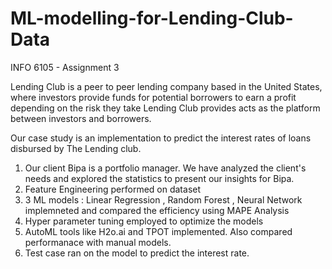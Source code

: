 # ML-modelling-for-Lending-Club-Data
INFO 6105 - Assignment 3


Lending Club is a peer to peer lending company based in the United States, where investors provide funds for potential borrowers to earn a profit depending on the risk they take Lending Club provides acts as the platform between investors and borrowers.

Our case study is an implementation to predict the interest rates of loans disbursed by The Lending club.

  1. Our client Bipa is a portfolio manager. We have analyzed the client's needs and explored the statistics to present our insights for Bipa.
  2. Feature Engineering performed on dataset
  3. 3 ML models : Linear Regression , Random Forest , Neural Network implemneted and compared the efficiency using MAPE Analysis
  4. Hyper parameter tuning employed to optimize the models
  5. AutoML tools like H2o.ai and TPOT implemented. Also compared performanace with manual models.
  6. Test case ran on the model to predict the interest rate.
